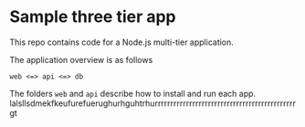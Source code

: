 # Sample three tier app

This repo contains code for a Node.js multi-tier application.

The application overview is as follows

```
web <=> api <=> db
```

The folders `web` and `api` describe how to install and run each app.
lalsllsdmekfkeufurefuerughurhguhtrhurrrrrrrrrrrrrrrrrrrrrrrrrrrrrrrrrrrrrrrrrrrrrgt
